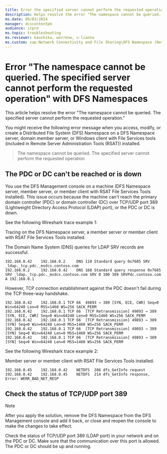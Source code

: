 ```yaml
---
title: Error the specified server cannot perform the requested operation 
description: Helps resolve the error "The namespace cannot be queried. The specified server cannot perform the requested operation."
ms.date: 09/03/2024
manager: dcscontentpm
audience: itpro
ms.topic: troubleshooting
ms.reviewer: kaushika, warrenw, v-lianna
ms.custom: sap:Network Connectivity and File Sharing\DFS Namespace (Not Replication), csstroubleshoot
---
```

# Error "The namespace cannot be queried. The specified server cannot perform the requested operation" with DFS Namespaces

This article helps resolve the error "The namespace cannot be queried. The specified server cannot perform the requested operation."

You might receive the following error message when you access, modify, or create a Distributed File System (DFS) Namespace on a DFS Namespace server, domain member server, or Windows client with File Services tools (included in Remote Server Administration Tools (RSAT)) installed.

> The namespace cannot be queried. The specified server cannot perform the requested operation

## The PDC or DC can't be reached or is down

You use the DFS Management console on a machine (DFS Namespace server, member server, or member client with RSAT File Services Tools installed). This issue occurs because the machine can't reach the primary domain controller (PDC) or domain controller (DC) over TCP/UDP port 389 (Lightweight Directory Access Protocol (LDAP) port), or the PDC or DC is down.

See the following Wireshark trace example 1:

Tracing on the DFS Namespace server, a member server or member client with RSAT File Services Tools installed.

The Domain Name System (DNS) queries for LDAP SRV records are successful.

```output
192.168.0.42	192.168.0.2		DNS	110	Standard query 0x7685 SRV _ldap._tcp.pdc._msdcs.contoso.com
192.168.0.2		192.168.0.42	DNS	168	Standard query response 0x7685 SRV _ldap._tcp.pdc._msdcs.contoso.com SRV 0 100 389 SRVPdc.contoso.com A 192.168.0.1
```

However, TCP connection establishment against the PDC doesn't fail during the TCP three-way handshake.

```output
192.168.0.42	192.168.0.1	TCP	66	49893 → 389 [SYN, ECE, CWR] Seq=0 Win=64240 Len=0 MSS=1460 WS=256 SACK_PERM
192.168.0.42	192.168.0.1	TCP	66	[TCP Retransmission] 49893 → 389 [SYN, ECE, CWR] Seq=0 Win=64240 Len=0 MSS=1460 WS=256 SACK_PERM
192.168.0.42	192.168.0.1	TCP	66	[TCP Retransmission] 49893 → 389 [SYN] Seq=0 Win=64240 Len=0 MSS=1460 WS=256 SACK_PERM
192.168.0.42	192.168.0.1	TCP	66	[TCP Retransmission] 49893 → 389 [SYN] Seq=0 Win=64240 Len=0 MSS=1460 WS=256 SACK_PERM
192.168.0.42	192.168.0.1	TCP	66	[TCP Retransmission] 49893 → 389 [SYN] Seq=0 Win=64240 Len=0 MSS=1460 WS=256 SACK_PERM
```

See the following Wireshark trace example 2:

Member server or member client with RSAT File Services Tools installed.

```output
192.168.0.45	192.168.0.42	NETDFS	286	dfs_GetInfo request
192.168.0.42	192.168.0.45	NETDFS	214	dfs_GetInfo response, Error: WERR_BAD_NET_RESP
```

## Check the status of TCP/UDP port 389

> [!NOTE]
> After you apply the solution, remove the DFS Namespace from the DFS Management console and add it back, or close and reopen the console to make the changes to take effect.

Check the status of TCP/UDP port 389 (LDAP port) in your network and on the PDC or DC. Make sure that the communication over this port is allowed. The PDC or DC should be up and running.

